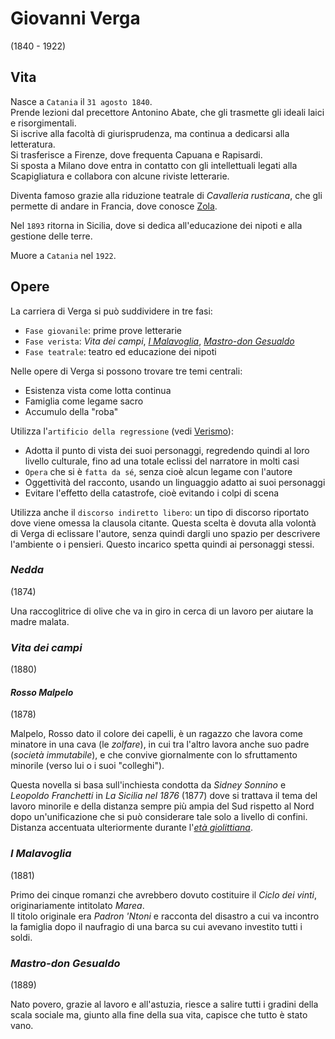 # Giovanni Verga
(1840 - 1922)

## Vita

Nasce a `Catania` il `31 agosto 1840`.\
Prende lezioni dal precettore Antonino Abate, che gli trasmette gli ideali laici e risorgimentali.\
Si iscrive alla facoltà di giurisprudenza, ma continua a dedicarsi alla letteratura.\
Si trasferisce a Firenze, dove frequenta Capuana e Rapisardi.\
Si sposta a Milano dove entra in contatto con gli intellettuali legati alla Scapigliatura e collabora con alcune riviste letterarie.

Diventa famoso grazie alla riduzione teatrale di *Cavalleria rusticana*, che gli permette di andare in Francia, dove conosce [Zola][emile-zola].

Nel `1893` ritorna in Sicilia, dove si dedica all'educazione dei nipoti e alla gestione delle terre.

Muore a `Catania` nel `1922`.

## Opere

La carriera di Verga si può suddividere in tre fasi:
- `Fase giovanile`: prime prove letterarie
- `Fase verista`: *Vita dei campi*, *[I Malavoglia][malavoglia]*, *[Mastro-don Gesualdo][mastro-don-gesualdo]*
- `Fase teatrale`: teatro ed educazione dei nipoti

Nelle opere di Verga si possono trovare tre temi centrali:
- Esistenza vista come lotta continua
- Famiglia come legame sacro
- Accumulo della "roba"

Utilizza l'`artificio della regressione` (vedi [Verismo][verismo]):
- Adotta il punto di vista dei suoi personaggi, regredendo quindi al loro livello culturale, fino ad una totale eclissi del narratore in molti casi
- `Opera` che si è `fatta da sé`, senza cioè alcun legame con l'autore
- Oggettività del racconto, usando un linguaggio adatto ai suoi personaggi
- Evitare l'effetto della catastrofe, cioè evitando i colpi di scena

Utilizza anche il `discorso indiretto libero`: un tipo di discorso riportato dove viene omessa la clausola citante. Questa scelta è dovuta alla volontà di Verga di eclissare l'autore, senza quindi dargli uno spazio per descrivere l'ambiente o i pensieri. Questo incarico spetta quindi ai personaggi stessi.

### *Nedda*
(1874)

Una raccoglitrice di olive che va in giro in cerca di un lavoro per aiutare la madre malata.

### *Vita dei campi*
(1880)

#### *Rosso Malpelo*
(1878)

Malpelo, Rosso dato il colore dei capelli, è un ragazzo che lavora come minatore in una cava (le *zolfare*), in cui tra l'altro lavora anche suo padre (*società immutabile*), e che convive giornalmente con lo sfruttamento minorile (verso lui o i suoi "colleghi").

Questa novella si basa sull'inchiesta condotta da *Sidney Sonnino* e *Leopoldo Franchetti* in *La Sicilia nel 1876* (1877) dove si trattava il tema del lavoro minorile e della distanza sempre più ampia del Sud rispetto al Nord dopo un'unificazione che si può considerare tale solo a livello di confini. Distanza accentuata ulteriormente durante l'[*età giolittiana*][eta-giolittiana].

### *I Malavoglia*
(1881)

Primo dei cinque romanzi che avrebbero dovuto costituire il *Ciclo dei vinti*, originariamente intitolato *Marea*.\
Il titolo originale era *Padron 'Ntoni* e racconta del disastro a cui va incontro la famiglia dopo il naufragio di una barca su cui avevano investito tutti i soldi.

### *Mastro-don Gesualdo*
(1889)

Nato povero, grazie al lavoro e all'astuzia, riesce a salire tutti i gradini della scala sociale ma, giunto alla fine della sua vita, capisce che tutto è stato vano.

[malavoglia]: #i-malavoglia
[mastro-don-gesualdo]: #mastro-don-gesualdo
[verismo]: Verismo.md

[emile-zola]: Emile-Zola.md

[eta-giolittiana]: https://storia.alexsandri.com/Eta-giolittiana-e-Belle-epoque#il-doppio-volto-di-giolitti
